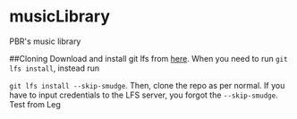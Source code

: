 # musicLibrary
PBR's music library

##Cloning
Download and install git lfs from [here](https://git-lfs.github.com/). When you need to run
`git lfs install`, instead run

```git lfs install --skip-smudge```. Then, clone the repo as per normal. If you have to input credentials to the LFS server, you forgot the `--skip-smudge`.
Test from Leg